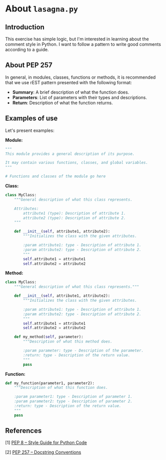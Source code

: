 # About `lasagna.py`

## Introduction

This exercise has simple logic, but I'm interested in learning about the comment style in Python. I want to follow a pattern to write good comments according to a guide.

## About PEP 257

In general, in modules, classes, functions or methods, it is recommended that we use rEST pattern presented with the following format:

- **Summary**: A brief description of what the function does.
- **Parameters**: List of parameters with their types and descriptions.
- **Return**: Description of what the function returns.

## Examples of use

Let's present examples:

**Module:**

```python
"""
This module provides a general description of its purpose.

It may contain various functions, classes, and global variables.
"""

# Functions and classes of the module go here
```

**Class:**

```python
class MyClass:
    """General description of what this class represents.

    Attributes:
        attribute1 (type): Description of attribute 1.
        attribute2 (type): Description of attribute 2.
    """

    def __init__(self, attribute1, attribute2):
        """Initializes the class with the given attributes.

        :param attribute1: type - Description of attribute 1.
        :param attribute2: type - Description of attribute 2.
        """
        self.attribute1 = attribute1
        self.attribute2 = attribute2
```

**Method:**

```python
class MyClass:
    """General description of what this class represents."""

    def __init__(self, attribute1, attribute2):
        """Initializes the class with the given attributes.

        :param attribute1: type - Description of attribute 1.
        :param attribute2: type - Description of attribute 2.
        """
        self.attribute1 = attribute1
        self.attribute2 = attribute2

    def my_method(self, parameter):
        """Description of what this method does.

        :param parameter: type - Description of the parameter.
        :return: type - Description of the return value.
        """
        pass
```

**Function:**

```python
def my_function(parameter1, parameter2):
    """Description of what this function does.

    :param parameter1: type - Description of parameter 1.
    :param parameter2: type - Description of parameter 2.
    :return: type - Description of the return value.
    """
    pass
```

## References

[1] [PEP 8 – Style Guide for Python Code](https://peps.python.org/pep-0008/)

[2] [PEP 257 – Docstring Conventions](https://peps.python.org/pep-0257/)